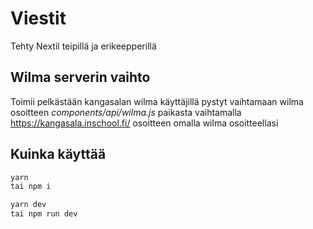 # Viestit

Tehty Nextil teipillä ja erikeepperillä

## Wilma serverin vaihto

Toimii pelkästään kangasalan wilma käyttäjillä pystyt vaihtamaan wilma osoitteen _components/api/wilma.js_ paikasta vaihtamalla https://kangasala.inschool.fi/ osoitteen omalla wilma osoitteellasi

## Kuinka käyttää

```bash
yarn
tai npm i

yarn dev
tai npm run dev
```
